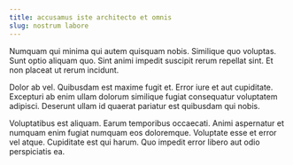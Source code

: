 ```yaml
---
title: accusamus iste architecto et omnis
slug: nostrum labore
---
```


Numquam qui minima qui autem quisquam nobis. Similique quo voluptas. Sunt optio aliquam quo. Sint animi impedit suscipit rerum repellat sint. Et non placeat ut rerum incidunt.

Dolor ab vel. Quibusdam est maxime fugit et. Error iure et aut cupiditate. Excepturi ab enim ullam dolorum similique fugiat consequatur voluptatem adipisci. Deserunt ullam id quaerat pariatur est quibusdam qui nobis.

Voluptatibus est aliquam. Earum temporibus occaecati. Animi aspernatur et numquam enim fugiat numquam eos doloremque. Voluptate esse et error vel atque. Cupiditate est qui harum. Quo impedit error libero aut odio perspiciatis ea.
